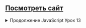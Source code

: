 ## [Посмотреть сайт](https://natalia-orlova.github.io/HTML-CSS1/)

<details><summary> Продолжение JavaScript
Урок 13 </summary>

   1. Дан макет сайта https://www.figma.com/file/mnLY69cYE5cqWM5w6n5hXx/Seo-%26-Digital-Marketing-Landing-Page?node-id=4203%3A2&t=q4NMnXTnwyyTSGA6-0 <br>

   2. На предыдущем уроке вы сформировали данные из раздела "Товары". <br>
   3. При клике на кнопку add to cart у товара под блоком с акциями появляется раздел Cart items. <br>
   4. В разделе Cart items появляются товары, добавленные в корзину <br>
   5. При клике на крестик, товар удаляется из из раздела корзины, если удалить все товары, раздел полностью пропадает.

</details>

